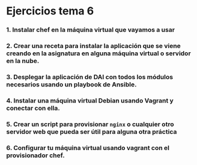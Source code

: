 # Ejercicios tema 6

### 1. Instalar chef en la máquina virtual que vayamos a usar

### 2. Crear una receta para instalar la aplicación que se viene creando en la asignatura en alguna máquina virtual o servidor en la nube.

### 3. Desplegar la aplicación de DAI con todos los módulos necesarios usando un playbook de Ansible.

### 4. Instalar una máquina virtual Debian usando Vagrant y conectar con ella.

### 5. Crear un script para provisionar `nginx` o cualquier otro servidor web que pueda ser útil para alguna otra práctica

### 6. Configurar tu máquina virtual usando vagrant con el provisionador chef.